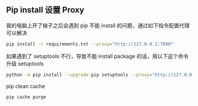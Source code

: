 
## Pip install 设置 Proxy

我的电脑上开了梯子之后会遇到 pip 不能 install 的问题，通过如下指令配置代理可以解决
```bash
pip install -r requirements.txt --proxy="http://127.0.0.1:7890"
```

如果遇到了 setuptools 不行，导致不能 install package 的话，用以下这个命令升级 setuptools

```bash
python -m pip install --upgrade pip setuptools --proxy="http://127.0.0.1:7890"
```

pip clean cache
``` bash
pip cache purge
```
